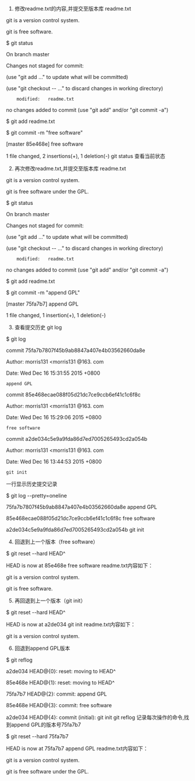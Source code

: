 1. 修改readme.txt的内容,并提交至版本库
  readme.txt


git is a version control system.

git is free software.


$ git status

On branch master

Changes not staged for commit:

  (use "git add 
<file>
..." to update what will be committed)

  (use "git checkout -- 
<file>
..." to discard changes in working directory)


        modified:   readme.txt


no changes added to commit (use "git add" and/or "git commit -a")


$ git add readme.txt

$ git commit -m "free software"

[master 85e468e] free software

 1 file changed, 2 insertions(+), 1 deletion(-)
git status 查看当前状态


2. 再次修改readme.txt,并提交至版本库
  readme.txt


git is a version control system.

git is free software under the GPL.


$ git status

On branch master

Changes not staged for commit:

  (use "git add 
<file>
..." to update what will be committed)

  (use "git checkout -- 
<file>
..." to discard changes in working directory)


        modified:   readme.txt


no changes added to commit (use "git add" and/or "git commit -a")

$ git add readme.txt

$ git commit -m "append GPL"

[master 75fa7b7] append GPL

 1 file changed, 1 insertion(+), 1 deletion(-)


3. 查看提交历史 git log


$ git log

commit 75fa7b7807f45b9ab8847a407e4b03562660da8e

Author: morris131 
<morris131
@163.
com
>

Date:   Wed Dec 16 15:31:55 2015 +0800


    append GPL


commit 85e468ecae088f05d21dc7ce9ccb6ef41c1c6f8c

Author: morris131 
<morris131
@163.
com
>

Date:   Wed Dec 16 15:29:06 2015 +0800


    free software


commit a2de034c5e9a9fda86d7ed7005265493cd2a054b

Author: morris131 
<morris131
@163.
com
>

Date:   Wed Dec 16 13:44:53 2015 +0800


    git init
一行显示历史提交记录



$ git log --pretty=oneline

75fa7b7807f45b9ab8847a407e4b03562660da8e append GPL

85e468ecae088f05d21dc7ce9ccb6ef41c1c6f8c free software

a2de034c5e9a9fda86d7ed7005265493cd2a054b git init


4. 回退到上一个版本（free software）


$ git reset --hard HEAD^

HEAD is now at 85e468e free software
readme.txt内容如下：


git is a version control system.

git is free software.


5. 再回退到上一个版本（git init）


$ git reset --hard HEAD^

HEAD is now at a2de034 git init
readme.txt内容如下：


git is a version control system.


6. 回退到append GPL版本



$ git reflog

a2de034 HEAD@{0}: reset: moving to HEAD^

85e468e HEAD@{1}: reset: moving to HEAD^

75fa7b7 HEAD@{2}: commit: append GPL

85e468e HEAD@{3}: commit: free software

a2de034 HEAD@{4}: commit (initial): git init
git reflog 记录每次操作的命令,找到append GPL的版本号75fa7b7


$ git reset --hard 75fa7b7

HEAD is now at 75fa7b7 append GPL
readme.txt内容如下：


git is a version control system.

git is free software under the GPL.

